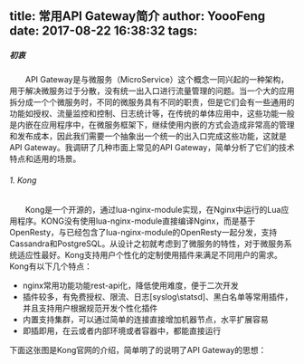 title: 常用API Gateway简介
author: YoooFeng
date: 2017-08-22 16:38:32
tags:
---
##### 初衷

&emsp;&emsp;API Gateway是与微服务（MicroService）这个概念一同兴起的一种架构，用于解决微服务过于分散，没有统一出入口进行流量管理的问题。当一个大的应用拆分成一个个微服务时，不同的微服务具有不同的职责，但是它们会有一些通用的功能如授权、流量监控和控制、日志统计等，在传统的单体应用中，这些功能一般是内嵌在应用程序中，在微服务框架下，继续使用内嵌的方式会造成非常高的管理和发布成本，因此我们需要一个抽象出一个统一的出入口完成这些功能，这就是API Gateway。我调研了几种市面上常见的API Gateway，简单分析了它们的技术特点和适用的场景。

###### 1. Kong
&emsp;&emsp;Kong是一个开源的，通过lua-nginx-module实现，在Nginx中运行的Lua应用程序。KONG没有使用lua-nginx-module直接编译Nginx，而是基于OpenResty，与已经包含了lua-nginx-module的OpenResty一起分发，支持Cassandra和PostgreSQL。从设计之初就考虑到了微服务的特性，对于微服务系统适应性最好。Kong支持用户个性化的定制使用插件来满足不同用户的需求。Kong有以下几个特点：
* nginx常用功能功能rest-api化，降低使用难度，便于二次开发
* 插件较多，有免费授权、限流、日志[syslog\statsd]、黑白名单等常用插件，并且支持用户根据规范开发个性化插件
* 内置支持集群，可以通过简单的连接直接增加机器节点，水平扩展容易
* 即插即用，在云或者内部环境或者容器中，都能直接运行

下面这张图是Kong官网的介绍，简单明了的说明了API Gateway的思想：
